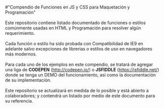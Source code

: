 #"Compendio de Funciones en JS y CSS para Maquetación y Programación" 
<br><br>
Este repositorio contiene listado documentado de funciones o estilos comúnmente usadas en HTML y Programación para resolver algún requerimiento.
<br><br>
Cada función o estilo ha sido probada con Compatibilidad de IE9 en adelante salvo excepciones de librerias o estilos de uso en navegadores más modernos.
<br><br>
Para cada uno de los ejemplos en este compendio, se tratará de agregar una liga de <b>CODEPEN</b> (http://codepen.io/) o <b>JSFIDDLE</b> (https://jsfiddle.net/) donde se tenga un DEMO del funcionamiento, así como la documentación de su implementación.
<br><br>
Este repositorio se actualizará en medida de lo posible y está abierto a colaboradores; y contendrá un listado por medio de este documento para su referencia.
